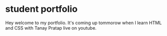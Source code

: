 # student portfolio

Hey welcome to my portfolio. It's coming up tommorow when I learn HTML and CSS with Tanay Pratap live on youtube.